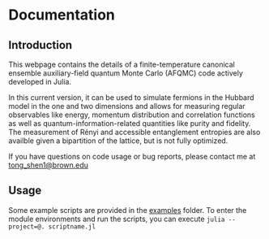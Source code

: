 # Documentation  

## Introduction 

This webpage contains the details of a finite-temperature canonical ensemble auxiliary-field quantum Monte Carlo (AFQMC) code actively developed in Julia.

In this current version, it can be used to simulate fermions in the Hubbard model in the one and two dimensions and allows for measuring regular observables like energy, momentum distribution and correlation functions as well as quantum-information-related quantities like purity and fidelity. The measurement of Rényi and accessible entanglement entropies are also availble given a bipartition of the lattice, but is not fully optimized.

If you have questions on code usage or bug reports, please contact me at tong_shen1@brown.edu

## Usage

Some example scripts are provided in the [examples](https://github.com/TongSericus/CanEnsAFQMC/tree/main/examples) folder. To enter the module environments and run the scripts, you can execute `julia --project=@. scriptname.jl`

